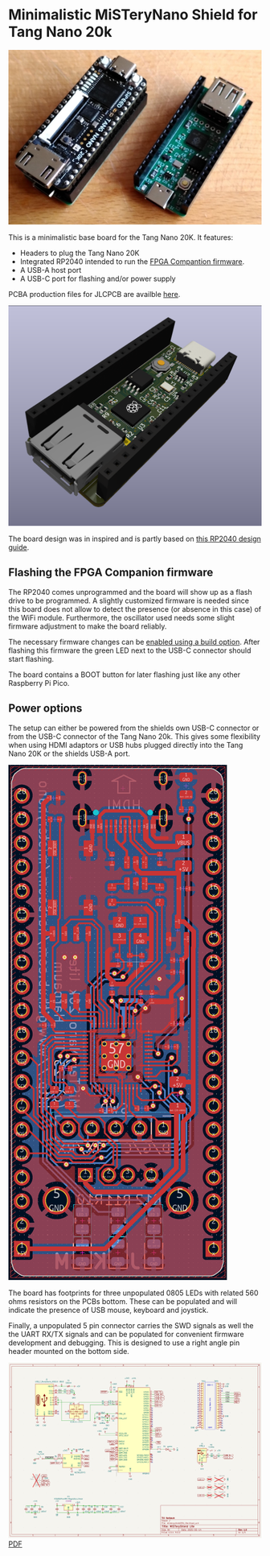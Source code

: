 # Minimalistic MiSTeryNano Shield for Tang Nano 20k

![Photo](photo.jpeg)

This is a minimalistic base board for the Tang Nano 20K.
It features:

  * Headers to plug the Tang Nano 20K
  * Integrated RP2040 intended to run the [FPGA Compantion firmware](https://github.com/harbaum/FPGA-Companion).
  * A USB-A host port
  * A USB-C port for flashing and/or power supply

PCBA production files for JLCPCB are availble [here](jlcpcb).

![Rendering](rendering.png)

The board design was in inspired and is partly based on
[this RP2040 design guide](https://github.com/calliah333/RP2040-designguide).

## Flashing the FPGA Companion firmware

The RP2040 comes unprogrammed and the board will show up as a flash
drive to be programmed.  A slightly customized firmware is needed
since this board does not allow to detect the presence (or absence in
this case) of the WiFi module. Furthermore, the oscillator used needs
some slight firmware adjustment to make the board reliably.

The necessary firmware changes can be [enabled using a build option](https://github.com/harbaum/FPGA-Companion/tree/main/src/rp2040#using-the-misteryshield20k-lite). After
flashing this firmware the green LED next to the USB-C connector
should start flashing.

The board contains a BOOT button for later flashing just like any
other Raspberry Pi Pico.

## Power options

The setup can either be powered from the shields own USB-C connector
or from the USB-C connector of the Tang Nano 20k. This gives some
flexibility when using HDMI adaptors or USB hubs plugged directly into
the Tang Nano 20K or the shields USB-A port.

![Board](board.png)

The board has footprints for three unpopulated 0805 LEDs with related
560 ohms resistors on the PCBs bottom. These can be populated and will
indicate the presence of USB mouse, keyboard and joystick.

Finally, a unpopulated 5 pin connector carries the SWD signals as well
the the UART RX/TX signals and can be populated for convenient
firmware development and debugging. This is designed to use a right
angle pin header mounted on the bottom side.

![Schematic](schematic.png)
[PDF](schematic.pdf)
